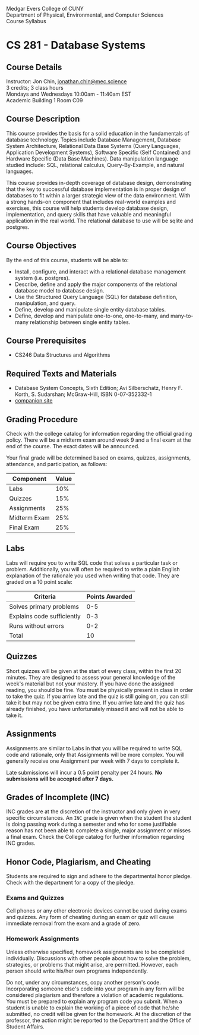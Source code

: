Medgar Evers College of CUNY  
Department of Physical, Environmental, and Computer Sciences  
Course Syllabus

# CS 281 - Database Systems

## Course Details
Instructor: Jon Chin, jonathan.chin@mec.science  
3 credits; 3 class hours  
Mondays and Wednesdays 10:00am - 11:40am EST  
Academic Building 1 Room C09

## Course Description

This course provides the basis for a solid education in the fundamentals of database technology. Topics include Database Management, Database System Architecture, Relational Data Base Systems (Query Languages, Application Development Systems), Software Specific (Self Contained) and Hardware Specific (Data Base Machines). Data manipulation language studied include: SQL, relational calculus, Query-By-Example, and natural languages.

This course provides in-depth coverage of database design, demonstrating that the key to successful database implementation is in proper design of databases to fit within a larger strategic view of the data environment. With a strong hands-on component that includes real-world examples and exercises, this course will help students develop database design, implementation, and query skills that have valuable and meaningful application in the real world. The relational database to use will be sqlite and postgres.

## Course Objectives

By the end of this course, students will be able to:
- Install, configure, and interact with a relational database management system (i.e. postgres).
- Describe, define and apply the major components of the relational database model to database design.
- Use the Structured Query Language (SQL) for database definition, manipulation, and query.
- Define, develop and manipulate single entity database tables.
- Define, develop and manipulate one-to-one, one-to-many, and many-to-many relationship between single entity tables.

## Course Prerequisites
- CS246 Data Structures and Algorithms

## Required Texts and Materials
- Database System Concepts, Sixth Edition; Avi Silberschatz, Henry F. Korth, S. Sudarshan; McGraw-Hill,
ISBN 0-07-352332-1
- [companion site](http://codex.cs.yale.edu/avi/db-book)

## Grading Procedure

Check with the college catalog for information regarding the official grading policy. There will be a midterm exam around week 9 and a final exam at the end of the course. The exact dates will be announced.

Your final grade will be determined based on exams, quizzes, assignments, attendance, and participation, as follows:

| Component | Value |
| --- | --- |
| Labs | 10% |
| Quizzes | 15% |
| Assignments | 25% |
| Midterm Exam | 25% |
| Final Exam | 25% |

## Labs

Labs will require you to write SQL code that solves a particular task or problem. Additionally, you will often be required to write a plain English explanation of the rationale you used when writing that code. They are graded on a 10 point scale:

| Criteria | Points Awarded |
| --- | --- |
| Solves primary problems | 0-5 |
| Explains code sufficiently | 0-3 |
| Runs without errors | 0-2 |
| Total | 10 |

## Quizzes

Short quizzes will be given at the start of every class, within the first 20 minutes. They are designed to assess your general knowledge of the week's material but not your mastery. If you have done the assigned reading, you should be fine. You must be physically present in class in order to take the quiz. If you arrive late and the quiz is still going on, you can still take it but may not be given extra time. If you arrive late and the quiz has already finished, you have unfortunately missed it and will not be able to take it.


## Assignments

Assignments are similar to Labs in that you will be required to write SQL code and rationale, only that Assignments will be more complex. You will generally receive one Assignment per week with 7 days to complete it. 

Late submissions will incur a 0.5 point penalty per 24 hours. **No submissions will be accepted after 7 days.**

## Grades of Incomplete (INC)
INC grades are at the discretion of the instructor and only given in very specific circumstances. An `INC` grade is given when the student the student is doing passing work during a semester and who for some justifiable reason has not been able to complete a single, major assignment or misses a final exam. Check the College catalog for further information regarding INC grades.

## Honor Code, Plagiarism, and Cheating

Students are required to sign and adhere to the departmental honor pledge. Check with the department for a copy of the pledge.

### Exams and Quizzes

Cell phones or any other electronic devices cannot be used during exams and quizzes. Any form of cheating during an exam or quiz will cause immediate removal from the exam and a grade of zero.

### Homework Assignments

Unless otherwise specified, homework assignments are to be completed individually. Discussions with other people about how to solve the problem, strategies, or problems that might arise, are permitted. However, each person should write his/her own programs independently.

Do not, under any circumstances, copy another person's code. Incorporating someone else's code into your program in any form will be considered plagiarism and therefore a violation of academic regulations. You must be prepared to explain any program code you submit. When a student is unable to explain the working of a piece of code that he/she submitted, no credit will be given for the homework. At the discretion of the professor, the action might be reported to the Department and the Office of Student Affairs.
